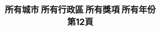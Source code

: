 ---
title: "所有城市 所有行政區 所有獎項 所有年份 第12頁"
description: "所有城市 所有行政區 所有獎項 所有年份 獲獎餐廳 第12頁"
keywords:
  - 美食競賽
  - 台灣美食
  - 美食精選
datePublished: "2025-06-30"
dateModified: "2025-07-07"
city: "所有城市"
district: "所有行政區"
award: "所有獎項"
year: "所有年份"
page: 12
count: 447

restaurants:
  - name: "三元花園韓式餐廳 潭美店"
    city: "台北市"
    district: "內湖區"
    address: "114台北市內湖區石潭路1號"
    phone: "0227927222"
    geo: "25.063162058088334, 121.58552608213225"
    link: "台北市/內湖區/三元花園韓式餐廳_潭美店"
    google_map: "https://maps.app.goo.gl/NpaxdZdseJGBwGTb9"
    footinder: "https://footinder.com.tw/%E5%8F%B0%E5%8C%97%E5%B8%82%E5%85%A7%E6%B9%96%E5%8D%80/42817/"
    award:
    - name: "500盤"
      year: "2024"
  - name: "三元花園韓式餐廳 台中店"
    city: "台中市"
    district: "西屯區"
    address: "407台中市西屯區台灣大道四段1962號"
    phone: "0423594066"
    geo: "24.182908892072682, 120.59914001486979"
    link: "台中市/西屯區/三元花園韓式餐廳_台中店"
    google_map: "https://maps.app.goo.gl/VETBVCcF3Ged1M7AA"
    footinder: "https://footinder.com.tw/%E5%8F%B0%E4%B8%AD%E5%B8%82%E8%A5%BF%E5%B1%AF%E5%8D%80/13416/"
    award:
    - name: "500盤"
      year: "2024"
  - name: "台北晶華蘭亭"
    city: "台北市"
    district: "中山區"
    address: "台北市中山區中山北路二段39巷3號"
    phone: "0225215000#3680"
    geo: "25.054188522340223, 121.52424008371192"
    link: "台北市/中山區/台北晶華蘭亭"
    google_map: "https://maps.app.goo.gl/48jZuEnSb5hXnG729"
    footinder: "https://footinder.com.tw/%E5%8F%B0%E5%8C%97%E5%B8%82%E4%B8%AD%E5%B1%B1%E5%8D%80/52645/"
    award:
    - name: "500盤"
      year: "2024"
  - name: "北投奇岩一號"
    city: "台北市"
    district: "北投區"
    address: "台北市北投區奇岩路1號"
    phone: "0255518888"
    geo: "25.13479201635002, 121.50727080784141"
    link: "台北市/北投區/北投奇岩一號"
    google_map: "https://maps.app.goo.gl/4ysUPW9c1XVuevog8"
    footinder: "https://footinder.com.tw/%E5%8F%B0%E5%8C%97%E5%B8%82%E5%8C%97%E6%8A%95%E5%8D%80/7325/"
    award:
    - name: "500盤"
      year: "2024"
  - name: "奇岩一號 旗艦店"
    city: "台北市"
    district: "中山區"
    address: "10491台北市中山區樂群二路199號2F"
    phone: "0285011380"
    geo: "25.080432769007963, 121.55929949397489"
    link: "台北市/中山區/奇岩一號_旗艦店"
    google_map: "https://maps.app.goo.gl/jccDUF4iJAWjrkDG8"
    footinder: "https://footinder.com.tw/%E5%8F%B0%E5%8C%97%E5%B8%82%E4%B8%AD%E5%B1%B1%E5%8D%80/9000/"
    award:
    - name: "500盤"
      year: "2024"
  - name: "八和和牛燒肉專門店-安和本店"
    city: "台北市"
    district: "大安區"
    address: "台北市大安區安和路一段102巷4號"
    phone: "0223250531"
    geo: "25.03415778953967, 121.55194771486876"
    link: "台北市/大安區/八和和牛燒肉專門店-安和本店"
    google_map: "https://maps.app.goo.gl/hkbwgDRRRLpeSdDX8"
    footinder: "https://footinder.com.tw/%E5%8F%B0%E5%8C%97%E5%B8%82%E5%A4%A7%E5%AE%89%E5%8D%80/47908/"
    award:
    - name: "500盤"
      year: "2024"
  - name: "八和和牛燒肉專門店 敦北二號店"
    city: "台北市"
    district: "松山區"
    address: "10547台北市松山區敦化北路100號"
    phone: "0227123442"
    geo: "25.052249057921294, 121.548386768228"
    link: "台北市/松山區/八和和牛燒肉專門店_敦北二號店"
    google_map: "https://maps.app.goo.gl/WWXY5hVwQRkv2LEq6"
    footinder: ""
    award:
    - name: "500盤"
      year: "2024"
  - name: "杯底香"
    city: "台北市"
    district: "大同區"
    address: "台北市大同區西寧北路90之1號2樓"
    phone: "0225591775"
    geo: "25.055318438910497, 121.50880195558803"
    link: "台北市/大同區/杯底香"
    google_map: "https://maps.app.goo.gl/rtAcjz7TomKxxhUf8"
    footinder: ""
    award:
    - name: "500盤"
      year: "2024"
  - name: "爸爸Kevin美食BBQ"
    city: "台北市"
    district: "松山區"
    address: "台北市松山區南京東路三段303巷8弄5號"
    phone: "0225117427"
    geo: "25.053059733623133, 121.54704628247033"
    link: "台北市/松山區/爸爸Kevin美食BBQ"
    google_map: "https://maps.app.goo.gl/SQfDLAPR3Qjot1xM6"
    footinder: "https://footinder.com.tw/%e5%8f%b0%e5%8c%97%e5%b8%82%e6%9d%be%e5%b1%b1%e5%8d%80/31849/"
    award:
    - name: "500盤"
      year: "2024"
---